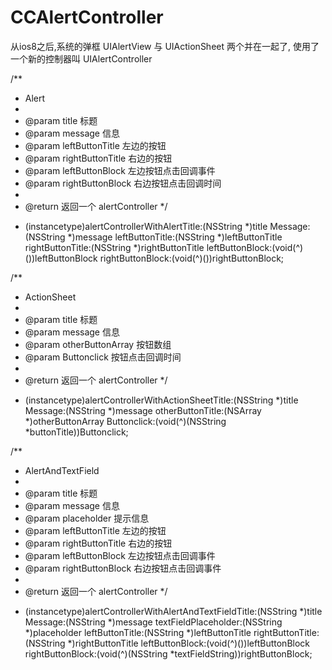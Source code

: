 # CCAlertController

从ios8之后,系统的弹框    UIAlertView 与  UIActionSheet 两个并在一起了, 使用了一个新的控制器叫 UIAlertController



/**
*  Alert
*
*  @param title            标题
*  @param message          信息
*  @param leftButtonTitle  左边的按钮
*  @param rightButtonTitle 右边的按钮
*  @param leftButtonBlock  左边按钮点击回调事件
*  @param rightButtonBlock 右边按钮点击回调时间
*
*  @return 返回一个 alertController
*/
+ (instancetype)alertControllerWithAlertTitle:(NSString *)title Message:(NSString *)message leftButtonTitle:(NSString *)leftButtonTitle rightButtonTitle:(NSString *)rightButtonTitle leftButtonBlock:(void(^)())leftButtonBlock rightButtonBlock:(void(^)())rightButtonBlock;



/**
*  ActionSheet
*
*  @param title            标题
*  @param message          信息
*  @param otherButtonArray 按钮数组
*  @param Buttonclick      按钮点击回调时间
*
*  @return 返回一个 alertController
*/
+ (instancetype)alertControllerWithActionSheetTitle:(NSString *)title Message:(NSString *)message  otherButtonTitle:(NSArray *)otherButtonArray Buttonclick:(void(^)(NSString *buttonTitle))Buttonclick;



/**
*  AlertAndTextField
*
*  @param title            标题
*  @param message          信息
*  @param placeholder      提示信息
*  @param leftButtonTitle  左边的按钮
*  @param rightButtonTitle 右边的按钮
*  @param leftButtonBlock  左边按钮点击回调事件
*  @param rightButtonBlock 右边按钮点击回调事件
*
*  @return 返回一个 alertController
*/
+ (instancetype)alertControllerWithAlertAndTextFieldTitle:(NSString *)title Message:(NSString *)message  textFieldPlaceholder:(NSString *)placeholder  leftButtonTitle:(NSString *)leftButtonTitle rightButtonTitle:(NSString *)rightButtonTitle  leftButtonBlock:(void(^)())leftButtonBlock rightButtonBlock:(void(^)(NSString *textFieldString))rightButtonBlock;
